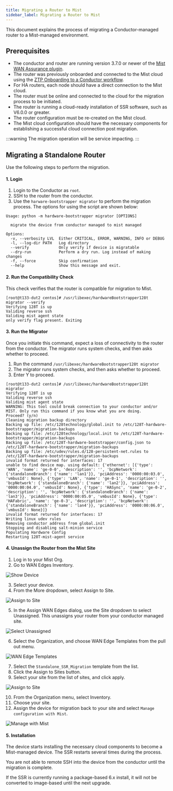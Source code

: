 ```yaml
---
title: Migrating a Router to Mist
sidebar_label: Migrating a Router to Mist
---
```


This document explains the process of migrating a Conductor-managed router to a Mist-managed environment. 

## Prerequisites

- The conductor and router are running version 3.7.0 or newer of the [Mist WAN Assurance plugin](release_notes_wan_assurance_plugin_3.7.md). 
- The router was previously onboarded and connected to the Mist cloud using the [ZTP Onboarding to a Conductor workflow](config_wan_assurance.md). 
- For HA routers, each node should have a direct connection to the Mist cloud.
- The router must be online and connected to the cloud for the migration process to be initiated.
- The router is running a cloud-ready installation of SSR software, such as V6.0.0 or greater. 
- The router configuration must be re-created on the Mist cloud.
- The Mist cloud configuration should have the necessary components for establishing a successful cloud connection post migration.

:::warning
The migration operation will be service impacting.
:::

## Migrating a Standalone Router

Use the following steps to perform the migration. 

#### 1. Login 

1. Login to the Conductor as `root`. 
2. SSH to the router from the conductor.
3. Use the `harware-bootstrapper migrator` to perform the migration process. The options for using the script are shown below:

```
Usage: python -m hardware-bootstrapper migrator [OPTIONS]

  migrate the device from conductor managed to mist managed

Options:
  -v, --verbosity LVL  Either CRITICAL, ERROR, WARNING, INFO or DEBUG
  -l, --log-dir PATH   Log directory
  --verify             Only verify if device is migratable
  --dry-run            Perform a dry run. Log instead of making changes
  -f, --force          Skip confirmation
  --help               Show this message and exit.
```
#### 2. Run the Compatibility Check

This check verifies that the router is compatible for migration to Mist.

```
[root@t133-dut2 centos]# /usr/libexec/hardwareBootstrapper128t migrator --verify
Verifying 128T is up
Validing reverse ssh
Validing mist agent state
only verify flag present. Exiting
```

#### 3. Run the Migrator

Once you initiate this command, expect a loss of connectivity to the router from the conductor. The migrator runs system checks, and then asks whether to proceed. 

1. Run the command `/usr/libexec/hardwareBootstrapper128t migrator`
2. The migrator runs system checks, and then asks whether to proceed. 
3. Enter Y to proceed. 

```
[root@t133-dut2 centos]# /usr/libexec/hardwareBootstrapper128t migrator
Verifying 128T is up
Validing reverse ssh
Validing mist agent state
WARNING: This tool could break connection to your conductor and/or MIST. Only run this command if you know what you are doing.
Proceed? (y/n)
Cleaning migration backup directory
Backing up file: /etc/128technology/global.init to /etc/128T-hardware-bootstrapper/migration-backups
Backing up file: /etc/128technology/local.init to /etc/128T-hardware-bootstrapper/migration-backups
Backing up file: /etc/128T-hardware-bootstrapper/config.json to /etc/128T-hardware-bootstrapper/migration-backups
Backing up file: /etc/udev/rules.d/128-persistent-net.rules to /etc/128T-hardware-bootstrapper/migration-backups
invalid format returned for interfaces: 17
unable to find device map. using default: {'ethernet': [{'type': 'WAN', 'name': 'ge-0-0', 'description': '', 'bcpNetwork': {'standaloneBranch': {'name': 'lan1'}}, 'pciAddress': '0000:00:03.0', 'vmbusId': None}, {'type': 'LAN', 'name': 'ge-0-1', 'description': '', 'bcpNetwork': {'standaloneBranch': {'name': 'lan2'}}, 'pciAddress': '0000:00:04.0', 'vmbusId': None}, {'type': 'HASync', 'name': 'ge-0-2', 'description': '', 'bcpNetwork': {'standaloneBranch': {'name': 'lan3'}}, 'pciAddress': '0000:00:05.0', 'vmbusId': None}, {'type': 'HAFabric', 'name': 'ge-0-3', 'description': '', 'bcpNetwork': {'standaloneBranch': {'name': 'lan4'}}, 'pciAddress': '0000:00:06.0', 'vmbusId': None}]}
invalid format returned for interfaces: 17
Writing linux udev rules
Removing conductor address from global.init
Stopping and disabling salt-minion service
Populating Hardware Config
Restarting 128T-mist-agent service
```

#### 4. Unassign the Router from the Mist Site

1. Log in to your Mist Org.
2. Go to WAN Edges Inventory.

![Show Device](/img/mist-migration-unassign1.png)

3. Select your device.
4. From the More dropdown, select Assign to Site.

![Assign to Site](/img/mist-migration-unassign3.png)

5. In the Assign WAN Edges dialog, use the Site dropdown to select Unassigned. This unassigns your router from your conductor managed site. 

![Select Unassigned](/img/mist-migration-unassign4.png)

6. Select the Organization, and choose WAN Edge Templates from the pull out menu. 

![WAN Edge Templates](/img/mist-migration-unassign5.png)

7. Select the `Standalone_SSR_Migration` template from the list.
8. Click the Assign to Sites button.
9. Select your site from the list of sites, and click apply.

![Assign to Site](/img/mist-migration2.png)

10. From the Organization menu, select Inventory.
11. Choose your site.
12. Assign the device for migration back to your site and select `Manage configuration with Mist`.

![Manage with Mist](/img/mist-migration-unassign6.png)

#### 5. Installation

The device starts installing the necessary cloud components to become a Mist-managed device. The SSR restarts several times during the process. 

You are not able to remote SSH into the device from the conductor until the migration is complete. 

If the SSR is currently running a package-based 6.x install, it will not be converted to image-based until the next upgrade.

